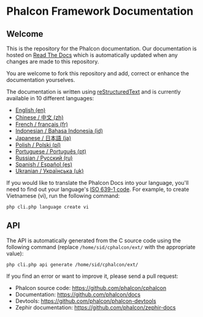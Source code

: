 # Phalcon Framework Documentation



## Welcome

This is the repository for the Phalcon documentation. Our documentation is
hosted on [Read The Docs](http://www.readthedocs.org) which is automatically
updated when any changes are made to this repository.

You are welcome to fork this repository and add, correct or enhance the
documentation yourselves.

The documentation is written using [reStructuredText](http://sphinx.pocoo.org/rest.html) and is currently available in 10 different languages:

* [English (en)](https://docs.phalconphp.com/en/latest/index.html)
* [Chinese / 中文 (zh)](https://docs.phalconphp.com/zh/latest/index.html)
* [French / français (fr)](https://docs.phalconphp.com/fr/latest/index.html)
* [Indonesian / Bahasa Indonesia (id)](https://docs.phalconphp.com/id/latest/index.html)
* [Japanese / 日本語 (ja)](https://docs.phalconphp.com/ja/latest/index.html)
* [Polish / Polski (pl)](https://docs.phalconphp.com/pl/latest/index.html)
* [Portuguese / Português (pt)](https://docs.phalconphp.com/pt/latest/index.html)
* [Russian / Русский (ru)](https://docs.phalconphp.com/ru/latest/index.html)
* [Spanish / Español (es)](https://docs.phalconphp.com/es/latest/index.html)
* [Ukranian / Українська (uk)](https://docs.phalconphp.com/uk/latest/index.html)

If you would like to translate the Phalcon Docs into your language, you'll need to find out your language's [ISO 639-1 code](https://en.wikipedia.org/wiki/List_of_ISO_639-1_codes). For example, to create Vietnamese (vi), run the following command:

    php cli.php language create vi



## API

The API is automatically generated from the C source code using the following command (replace `/home/sid/cphalcon/ext/` with the appropriate value):

    php cli.php api generate /home/sid/cphalcon/ext/

If you find an error or want to improve it, please send a pull request:
* Phalcon source code: https://github.com/phalcon/cphalcon
* Documentation: https://github.com/phalcon/docs
* Devtools: https://github.com/phalcon/phalcon-devtools
* Zephir documentation: https://github.com/phalcon/zephir-docs
